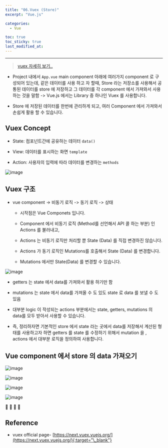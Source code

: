 ```yaml
---
title: "06.Vuex (Store)"
excerpt: "Vue.js"

categories:
  - Vue

toc: true
toc_sticky: true
last_modified_at:
---
```


---


> [vuex 자세히 보기..](https://next.vuex.vuejs.org/)

- Project 내에서 `App.vue` main component 아래에 여러가지 component 로 구성되어 있는데, 같은 데이터를 사용 하고 자 할때, Store 라는 저장소를 사용해서 공통된 데이터를 store 에 저장하고 그 데이터를 각 component 에서 가져와서 사용하는 것을 말함 ->  Vue.js 에서는 Library 중 하나인 Vuex 를 사용합니다.

- Store 에 저장된 데이터를 한번에 관리하게 되고, 여러 Component 에서 가져와서 손쉽게 활용 할 수 있습니다.


## Vuex Concept 

- State: 컴포넌트간에 공유하는 데이터 `data()`

- View: 데이터를 표시하는 화면 `template` 

- Action: 사용자의 입력에 따라 데이터를 변경하는 `methods`

![image](https://user-images.githubusercontent.com/28912774/122198141-d90f1e00-ced3-11eb-8a04-6ef02683e8d6.png)


## Vuex 구조

- vue component -> 비동기 로직 -> 동기 로직 -> 상태

    - 시작점은 Vue Componets 입니다.

    - Component 에서 비동기 로직 (Method를 선언해서 API 콜 하는 부분) 인 Actions 를 불러내고,

    - Actions 는 비동기 로직만 처리할 뿐 State (Data) 를 직접 변경하진 않습니다.

    - Actions 가 동기 로직인 Mutations를 호출해서 State (Data) 를 변경합니다.

    - Mutations 에서만 State(Data) 를 변경할 수 있습니다.

 


![image](https://user-images.githubusercontent.com/28912774/122198239-f2b06580-ced3-11eb-9d47-56355bf62e16.png)


- getters 는 state 에서 data를 가져와서 활용 하기만 함

- mutations 는  state 에서 data를 가져올 수 도 있도 state 로 data 를 보낼 수 도 있음

- 대부분 logic 이 작성되는 actions 부분에서는 state, getters, mutations 의 data를 모두 받아서 사용할 수 있습니다.


- 즉, 정리하자면 기본적인 store 에서 state 라는 곳에서 data를 저장해서 계산된 형태를 사용하고자 하면 getters 를 state 를 수정하기 위해서 mutation 을 , actions 에서 대부분 로직을 정의하여 사용합니다.


## Vue component 에서 store 의 data 가져오기

![image](https://user-images.githubusercontent.com/28912774/122211210-702ea280-cee1-11eb-9640-0a99189d25f0.png)


![image](https://user-images.githubusercontent.com/28912774/122211245-7c1a6480-cee1-11eb-9f57-15f2ce7dc1c1.png)


![image](https://user-images.githubusercontent.com/28912774/122211223-73c22980-cee1-11eb-92e8-af90ee473c8f.png)


![image](https://user-images.githubusercontent.com/28912774/122211263-80468200-cee1-11eb-96b5-db0439d34d81.png)






🔶 🔷  📌 🔑

## Reference

- vuex official page- [https://next.vuex.vuejs.org/](https://next.vuex.vuejs.org/){:target="\_blank"}



